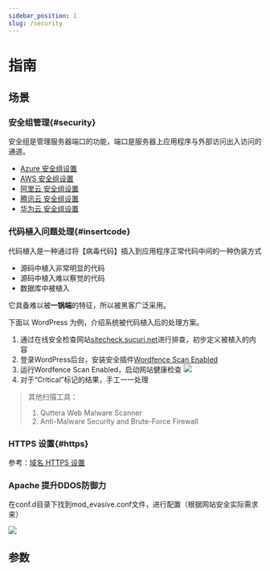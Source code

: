 ```yaml
---
sidebar_position: 1
slug: /security
---
```


# 指南

## 场景 

### 安全组管理{#security}

安全组是管理服务器端口的功能，端口是服务器上应用程序与外部访问出入访问的通道。

* [Azure 安全组设置](./azure#securitygroup)
* [AWS 安全组设置](./aws#securitygroup)
* [阿里云 安全组设置](./alibabacloud#securitygroup)
* [腾讯云 安全组设置](./tencentcloud#securitygroup)
* [华为云 安全组设置](./huaweicloud#securitygroup)

### 代码植入问题处理{#insertcode}

代码植入是一种通过将【病毒代码】插入到应用程序正常代码中间的一种伪装方式

* 源码中植入非常明显的代码
* 源码中植入难以察觉的代码
* 数据库中被植入

它具备难以被**一锅端**的特征，所以被黑客广泛采用。  

下面以 WordPress 为例，介绍系统被代码植入后的处理方案。  

1. 通过在线安全检查网站[sitecheck.sucuri.net](https://sitecheck.sucuri.net)进行排查，初步定义被植入的内容
2. 登录WordPress后台，安装安全插件[Wordfence Scan Enabled](https://wordpress.org/plugins/wordfence/)
3. 运行Wordfence Scan Enabled，启动网站健康检查
   ![](https://libs.websoft9.com/Websoft9/DocsPicture/en/wordpress/wordpress-wordfence-websoft9.png)
4. 对于“Critical”标记的结果，手工一一处理

> 其他扫描工具：
> 1. Quttera Web Malware Scanner 
> 2. Anti-Malware Security and Brute-Force Firewall  

### HTTPS 设置{#https}

参考：[域名 HTTPS 设置](./dns#https)

### Apache 提升DDOS防御力
 
在conf.d目录下找到mod_evasive.conf文件，进行配置（根据网站安全实际需求来）

![](https://libs.websoft9.com/Websoft9/blog/zh/2020/12/Apache-403-mod_evasive-conf-websoft9.png)


## 参数
